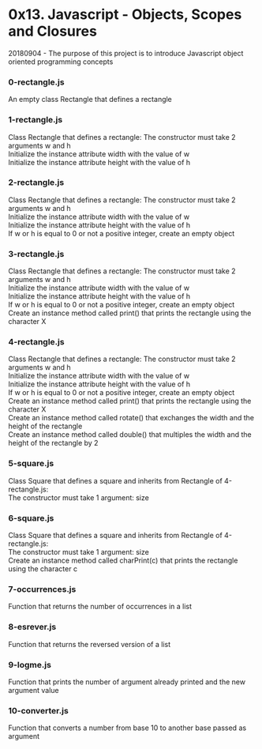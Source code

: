 # 0x13. Javascript - Objects, Scopes and Closures

20180904 - The purpose of this project is to introduce Javascript object oriented programming concepts

### 0-rectangle.js
An empty class Rectangle that defines a rectangle

### 1-rectangle.js
Class Rectangle that defines a rectangle:
The constructor must take 2 arguments w and h  
Initialize the instance attribute width with the value of w  
Initialize the instance attribute height with the value of h  

### 2-rectangle.js
Class Rectangle that defines a rectangle:
The constructor must take 2 arguments w and h  
Initialize the instance attribute width with the value of w  
Initialize the instance attribute height with the value of h  
If w or h is equal to 0 or not a positive integer, create an empty object  

### 3-rectangle.js
Class Rectangle that defines a rectangle:
The constructor must take 2 arguments w and h  
Initialize the instance attribute width with the value of w  
Initialize the instance attribute height with the value of h  
If w or h is equal to 0 or not a positive integer, create an empty object  
Create an instance method called print() that prints the rectangle using the character X

### 4-rectangle.js
Class Rectangle that defines a rectangle:
The constructor must take 2 arguments w and h  
Initialize the instance attribute width with the value of w  
Initialize the instance attribute height with the value of h  
If w or h is equal to 0 or not a positive integer, create an empty object  
Create an instance method called print() that prints the rectangle using the character X  
Create an instance method called rotate() that exchanges the width and the height of the rectangle  
Create an instance method called double() that multiples the width and the height of the rectangle by 2  


### 5-square.js
Class Square that defines a square and inherits from Rectangle of 4-rectangle.js:  
The constructor must take 1 argument: size  

### 6-square.js
Class Square that defines a square and inherits from Rectangle of 4-rectangle.js:  
The constructor must take 1 argument: size  
Create an instance method called charPrint(c) that prints the rectangle using the character c

### 7-occurrences.js
Function that returns the number of occurrences in a list

### 8-esrever.js
Function that returns the reversed version of a list

### 9-logme.js
Function that prints the number of argument already printed and the new argument value

### 10-converter.js
Function that converts a number from base 10 to another base passed as argument

